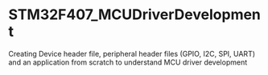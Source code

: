 # STM32F407_MCUDriverDevelopment
Creating Device header file, peripheral header files (GPIO, I2C, SPI, UART) and an application from scratch to understand MCU driver development
